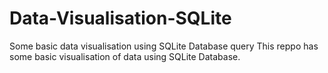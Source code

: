 # Data-Visualisation-SQLite
Some basic data visualisation using SQLite Database query
This reppo has some basic visualisation of data using SQLite Database.
